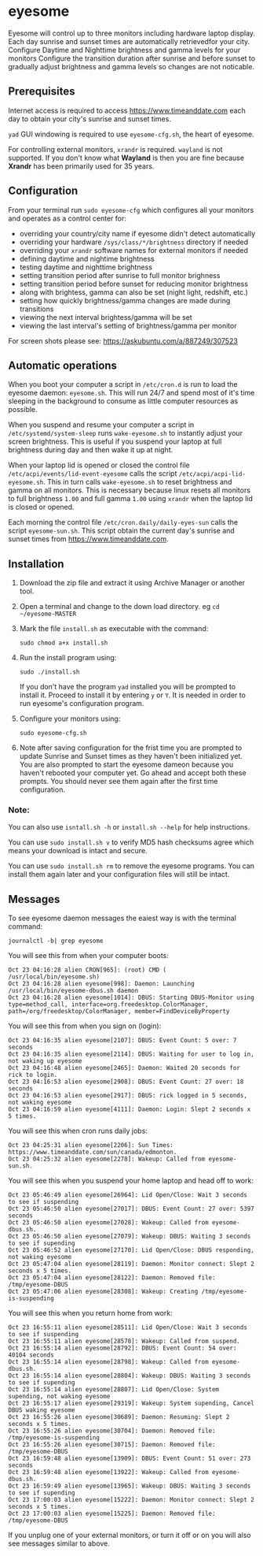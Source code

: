 # eyesome

Eyesome will control up to three monitors including hardware laptop display.
Each day sunrise and sunset times are automatically retrievedfor your city.
Configure Daytime and Nighttime brightness and gamma levels for your monitors
Configure the transition duration after sunrise and before sunset to gradually
adjust brightness and gamma levels so changes are not noticable.

## Prerequisites

Internet access is required to access https://www.timeanddate.com each day to
obtain your city's sunrise and sunset times.

`yad` GUI windowing is required to use `eyesome-cfg.sh`, the heart of eyesome.

For controlling external monitors, `xrandr` is required. `wayland` is not
supported. If you don't know what **Wayland** is then you are fine because
**Xrandr** has been primarily used for 35 years.

## Configuration

From your terminal run `sudo eyesome-cfg` which configures all your monitors 
and operates as a control center for:

- overriding your country/city name if eyesome didn't detect automatically
- overriding your hardware `/sys/class/*/brightness` directory if needed
- overriding your `xrandr` software names for external monitors if needed
- defining daytime and nightime brightness
- testing daytime and nighttime brightness
- setting transition period after sunrise to full monitor brighness
- setting transition period before sunset for reducing monitor brightness
- along with brightess, gamma can also be set (night light, redshift, etc.)
- setting how quickly brightness/gamma changes are made during transitions
- viewing the next interval brightess/gamma will be set
- viewing the last interval's setting of brightness/gamma per monitor

For screen shots please see: https://askubuntu.com/a/887249/307523

## Automatic operations

When you boot your computer a script in `/etc/cron.d` is run to load the
eyesome daemon: `eyesome.sh`. This will run 24/7 and spend most of it's time
sleeping in the background to consume as little computer resources as possible.

When you suspend and resume your computer a script in `/etc/systemd/system-sleep` 
runs `wake-eyesome.sh` to instantly adjust your screen brightness.
This is useful if you suspend your laptop at full brightness during day
and then wake it up at night.

When your laptop lid is opened or closed the control file
`/etc/acpi/events/lid-event-eyesome` calls the script 
`/etc/acpi/acpi-lid-eyesome.sh`. This in turn calls `wake-eyesome.sh` to
reset brightness and gamma on all monitors. This is necessary because 
linux resets all monitors to full brightness `1.00` and full gamma `1.00`
using `xrandr` when the laptop lid is closed or opened.

Each morning the control file `/etc/cron.daily/daily-eyes-sun` calls the 
script `eyesome-sun.sh`.  This script obtain the current day's
sunrise and sunset times from https://www.timeanddate.com.

## Installation

1. Download the zip file and extract it using Archive Manager or another tool.

2. Open a terminal and change to the down load directory. eg 
`cd ~/eyesome-MASTER`

3. Mark the file `install.sh` as executable with the command:

    `sudo chmod a+x install.sh`
    
4. Run the install program using:

    `sudo ./install.sh`
    
    If you don't have the program `yad` installed you will be prompted to install
    it. Proceed to install it by entering `y` or `Y`. It is needed in order to
    run eyesome's configuration program.
    
5. Configure your monitors using:

    `sudo eyesome-cfg.sh`
    
6. Note after saving configuration for the frist time you are prompted to 
update Sunrise and Sunset times as they haven't been initialized yet. You
are also prompted to start the eyesome dameon because you haven't rebooted
your computer yet. Go ahead and accept both these prompts. You should never
see them again after the first time configuration.
    
### Note:

You can also use `isntall.sh -h` or `install.sh --help` for help instructions.

You can use `sudo install.sh v` to verify MD5 hash checksums agree which means
your download is intact and secure.

You can use `sudo install.sh rm` to remove the eyesome programs. You can
install them again later and your configuration files will still be intact.

## Messages

To see eyesome daemon messages the eaiest way is with the terminal command:

    journalctl -b| grep eyesome

You will see this from when your computer boots:

    Oct 23 04:16:28 alien CRON[965]: (root) CMD (   /usr/local/bin/eyesome.sh)
    Oct 23 04:16:28 alien eyesome[998]: Daemon: Launching /usr/local/bin/eyesome-dbus.sh daemon
    Oct 23 04:16:28 alien eyesome[1014]: DBUS: Starting DBUS-Monitor using type=method_call, interface=org.freedesktop.ColorManager, path=/org/freedesktop/ColorManager, member=FindDeviceByProperty
    
You will see this from when you sign on (login):

    Oct 23 04:16:35 alien eyesome[2107]: DBUS: Event Count: 5 over: 7 seconds
    Oct 23 04:16:35 alien eyesome[2114]: DBUS: Waiting for user to log in, not waking up eyesome
    Oct 23 04:16:48 alien eyesome[2465]: Daemon: Waited 20 seconds for rick to login.
    Oct 23 04:16:53 alien eyesome[2908]: DBUS: Event Count: 27 over: 18 seconds
    Oct 23 04:16:53 alien eyesome[2917]: DBUS: rick logged in 5 seconds, not waking eyesome
    Oct 23 04:16:59 alien eyesome[4111]: Daemon: Login: Slept 2 seconds x 5 times.

You will see this when cron runs daily jobs:

    Oct 23 04:25:31 alien eyesome[2206]: Sun Times: https://www.timeanddate.com/sun/canada/edmonton.
    Oct 23 04:25:32 alien eyesome[2278]: Wakeup: Called from eyesome-sun.sh.

You will see this when you suspend your home laptop and head off to work:

    Oct 23 05:46:49 alien eyesome[26964]: Lid Open/Close: Wait 3 seconds to see if suspending
    Oct 23 05:46:50 alien eyesome[27017]: DBUS: Event Count: 27 over: 5397 seconds
    Oct 23 05:46:50 alien eyesome[27028]: Wakeup: Called from eyesome-dbus.sh.
    Oct 23 05:46:50 alien eyesome[27079]: Wakeup: DBUS: Waiting 3 seconds to see if supending
    Oct 23 05:46:52 alien eyesome[27170]: Lid Open/Close: DBUS responding, not waking eyesome
    Oct 23 05:47:04 alien eyesome[28119]: Daemon: Monitor connect: Slept 2 seconds x 5 times.
    Oct 23 05:47:04 alien eyesome[28122]: Daemon: Removed file: /tmp/eyesome-DBUS
    Oct 23 05:47:06 alien eyesome[28308]: Wakeup: Creating /tmp/eyesome-is-suspending

You will see this when you return home from work:

    Oct 23 16:55:11 alien eyesome[28511]: Lid Open/Close: Wait 3 seconds to see if suspending
    Oct 23 16:55:11 alien eyesome[28578]: Wakeup: Called from suspend.
    Oct 23 16:55:14 alien eyesome[28792]: DBUS: Event Count: 54 over: 40104 seconds
    Oct 23 16:55:14 alien eyesome[28798]: Wakeup: Called from eyesome-dbus.sh.
    Oct 23 16:55:14 alien eyesome[28804]: Wakeup: DBUS: Waiting 3 seconds to see if supending
    Oct 23 16:55:14 alien eyesome[28807]: Lid Open/Close: System supending, not waking eyesome
    Oct 23 16:55:17 alien eyesome[29319]: Wakeup: System supending, Cancel DBUS waking eyesome
    Oct 23 16:55:26 alien eyesome[30689]: Daemon: Resuming: Slept 2 seconds x 5 times.
    Oct 23 16:55:26 alien eyesome[30704]: Daemon: Removed file: /tmp/eyesome-is-suspending
    Oct 23 16:55:26 alien eyesome[30715]: Daemon: Removed file: /tmp/eyesome-DBUS
    Oct 23 16:59:48 alien eyesome[13909]: DBUS: Event Count: 51 over: 273 seconds
    Oct 23 16:59:48 alien eyesome[13922]: Wakeup: Called from eyesome-dbus.sh.
    Oct 23 16:59:49 alien eyesome[13965]: Wakeup: DBUS: Waiting 3 seconds to see if supending
    Oct 23 17:00:03 alien eyesome[15222]: Daemon: Monitor connect: Slept 2 seconds x 5 times.
    Oct 23 17:00:03 alien eyesome[15225]: Daemon: Removed file: /tmp/eyesome-DBUS

If you unplug one of your external monitors, or turn it off or on you will also see messages similar to above.
